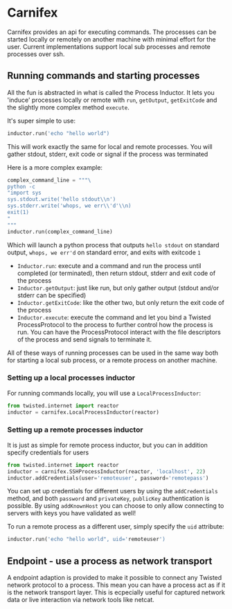 # Carnifex

Carnifex provides an api for executing commands. The processes can be started locally or remotely on another machine with minimal effort for the user.
Current implementations support local sub processes and remote processes over ssh.

## Running commands and starting processes
All the fun is abstracted in what is called the Process Inductor.
It lets you 'induce' processes locally or remote with `run`, `getOutput`, `getExitCode` and the slightly more complex method `execute`.

It's super simple to use:
```python
inductor.run('echo "hello world")
```
This will work exactly the same for local and remote processes.
You will gather stdout, stderr, exit code or signal if the process was terminated

Here is a more complex example:
```python
complex_command_line = """\
python -c
"import sys
sys.stdout.write('hello stdout\\n')
sys.stderr.write('whops, we err\\'d'\\n)
exit(1)
"
"""
inductor.run(complex_command_line)
```

Which will launch a python process that outputs `hello stdout` on standard output, 
`whops, we err'd` on standard error, and exits with exitcode `1`

* `Inductor.run`: execute and a command and run the process until completed (or terminated), then return stdout, stderr and exit code of the process
* `Inductor.getOutput`: just like run, but only gather output (stdout and/or stderr can be specified)
* `Inductor.getExitCode`: like the other two, but only return the exit code of the process
* `Inductor.execute`: execute the command and let you bind a Twisted ProcessProtocol to the process to further control how the process is run. You can have the ProcessProtocol interact with the file descriptors of the process and send signals to terminate it.

All of these ways of running processes can be used in the same way both for starting a local sub process, or a remote process on another machine.


### Setting up a local processes inductor
For running commands locally, you will use a `LocalProcessInductor`:
```python
from twisted.internet import reactor
inductor = carnifex.LocalProcessInductor(reactor)
```

### Setting up a remote processes inductor
It is just as simple for remote process inductor, but you can in addition specify credentials for users
```python
from twisted.internet import reactor
inductor = carnifex.SSHProcessInductor(reactor, 'localhost', 22)
inductor.addCredentials(user='remoteuser', password='remotepass')
```
You can set up credentials for different users by using the `addCredentials` method, and both `password` and `privateKey`, `publicKey` authentication is possible.
By using `addKnownHost` you can choose to only allow connecting to servers with keys you have validated as well!


To run a remote process as a different user, simply specify the `uid` attribute:
```python
inductor.run('echo "hello world", uid='remoteuser')
```

## Endpoint - use a process as network transport

A endpoint adaption is provided to make it possible to connect any Twisted
network protocol to a process. This mean you can have a process act as if
it is the network transport layer. This is ecpecially useful for captured
network data or live interaction via network tools like netcat.
